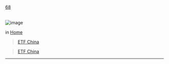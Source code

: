 [68](https://github.com/guilhermeprokisch/ideias/issues/68) 
###### 

![image](https://user-images.githubusercontent.com/12011070/95666215-e185ac80-0b2d-11eb-9a68-b4880123de17.png)



in [Home](Home)
 > [ETF China](ETF-China)


 > [ETF China](ETF-China)

-------------------------------------------------------------------------------

